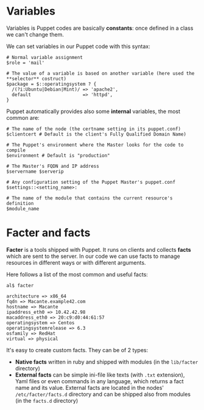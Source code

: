 # Variables

Variables is Puppet codes are basically **constants**: once defined in a class we can't change them.

We can set variables in our Puppet code with this syntax:

    # Normal variable assignment
    $role = 'mail'

    # The value of a variable is based on another variable (here used the **selector** costruct)
    $package = $::operatingsystem ? {
      /(?i:Ubuntu|Debian|Mint)/ => 'apache2',
      default                   => 'httpd',
    }

Puppet automatically provides also some **internal** variables, the most common are:

    # The name of the node (the certname setting in its puppet.conf)
    $clientcert # Default is the client's Fully Qualified Domain Name)

    # The Puppet's environment where the Master looks for the code to compile
    $environment # Default is "production"

    # The Master's FQDN and IP address
    $servername $serverip

    # Any configuration setting of the Puppet Master's puppet.conf
    $settings::<setting_name>:

    # The name of the module that contains the current resource's definition
    $module_name

# Facter and facts

**Facter** is a tools shipped with Puppet. It runs on clients and collects **facts** which are sent to the server. In our code we can use facts to manage resources in different ways or with different arguments.


Here follows a list of the most common and useful facts:

    al$ facter

    architecture => x86_64
    fqdn => Macante.example42.com
    hostname => Macante
    ipaddress_eth0 => 10.42.42.98
    macaddress_eth0 => 20:c9:d0:44:61:57
    operatingsystem => Centos
    operatingsystemrelease => 6.3
    osfamily => RedHat
    virtual => physical

It's easy to create custom facts. They can be of 2 types:

- **Native facts** written in ruby and shipped with modules (in the ```lib/facter``` directory)
- **External facts** can be simple ini-file like texts (with ```.txt``` extension), Yaml files or even commands in any language, which returns a fact name and its value. External facts are located in the nodes' ```/etc/facter/facts.d``` directory and can be shipped also from modules (in the ```facts.d``` directory)
